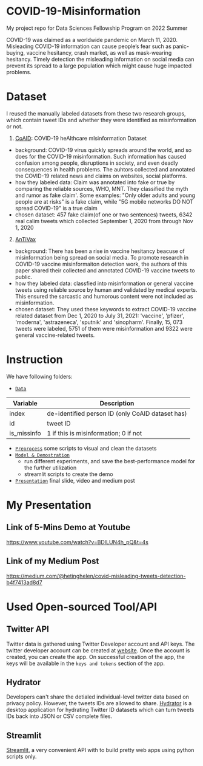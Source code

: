 # COVID-19-Misinformation
My project repo for Data Sciences Fellowship Program on 2022 Summer

COVID-19 was claimed as a worldwide pandemic on March 11, 2020. Misleading	COVID-19  information can cause people’s fear such as panic-buying, vaccine hesitancy, crash market, as well as mask-wearing hesitancy. Timely detection the misleading information on social media can prevent its spread to a large population which might cause huge impacted problems.

# Dataset
I reused the manually labeled datasets from these two research groups, which contain tweet IDs and whether they were identified as misinformation or not. 

1. [CoAID](https://github.com/cuilimeng/CoAID): COVID-19 heAlthcare mIsinformation Dataset

- background: COVID-19 virus quickly spreads around the world, and so does for the COVID-19 misinformation. Such information has caused confusion among people, disruptions in society, and even deadly consequences in health problems. The auhtors collected and annotated the COVID-19 related news and claims on websites, social platforms.
- how they labeled data: Claim was annotated into fake or true by comparing the reliable sources, WHO, MNT. They classified the myth and rumor as fake claim'. Some examples: "Only older adults and young people are at risks" is a fake claim, while "5G mobile networks DO NOT spread COVID-19" is a true claim 
- chosen dataset: 457 fake claim(of one or two sentences) tweets, 6342 real calim tweets which collected September 1, 2020 from through Nov 1, 2020

2. [AnTiVax](https://github.com/SakibShahriar95/ANTiVax)

- background: There has been a rise in vaccine hesitancy beacuse of misinformation being spread on social media. To promote research in COVID-19 vaccine misinformaiton detection work, the authors of this paper shared their collected and annotated COVID-19 vaccine tweets to public.
- how they labeled data: classfied into misinformation or general vaccine tweets using reliable source by human and validated by medical experts. This ensured the sarcastic and humorous content were not included as misinformation.
- chosen dataset: They used these keywords to extract COVID-19 vaccine related dataset from Dec 1, 2020 to  July 31, 2021: 'vaccine', 'pfizer', 'moderna', 'astrazeneca', 'sputnik' and 'sinopharm'. Finally, 15, 073 tweets were labeled, 5751 of them were misinformation and 9322 were general vaccine-related tweets.


# Instruction
We have following folders:

- [`Data`](https://github.com/tinghe14/COVID-19-Misinformation/tree/main/Data)

| Variable | Description |
| --- | --- |
| index | de-identified person ID (only CoAID dataset has) |
| id | tweet ID |
| is_missinfo| 1 if this is misinformation; 0 if not |

- [`Preprocess`](https://github.com/tinghe14/COVID-19-Misinformation/tree/main/Preprocess)
some scripts to visual and clean the datasets
- [`Model & Demostration`](https://github.com/tinghe14/COVID-19-Misinformation/tree/main/Model%20%26%20Demostration)
  - run different experiments, and save the best-performance model for the further utilization
  - streamlit scripts to create the demo
- [`Presentation`](https://github.com/tinghe14/COVID-19-Misinformation/tree/main/Presentation)
final slide, video and medium post

# My Presentation

## Link of 5-Mins Demo at Youtube
https://www.youtube.com/watch?v=BDILUN4h_pQ&t=4s

## Link of my Medium Post
https://medium.com/@hetinghelen/covid-misleading-tweets-detection-b4f7413ad8d7

# Used Open-sourced Tool/API

## Twitter API

Twitter data is gathered using Twitter Developer account and API keys. The twitter developer account can be created at [website](https://developer.twitter.com/en). Once the account is created, you can create the app. On successful creation of the app, the keys will be  available in the `keys and tokens` section of the app.
  
## Hydrator

Developers can't share the detialed individual-level twitter data based on privacy policy. However, the tweets IDs are allowed to share. [Hydrator](https://github.com/DocNow/hydrator) is a desktop application for hydrating Twitter ID datasets which can turn tweets IDs back into JSON or CSV complete files.

## Streamlit

[Streamlit](https://streamlit.io/), a very convenient API with to build pretty web apps using python scripts only.
